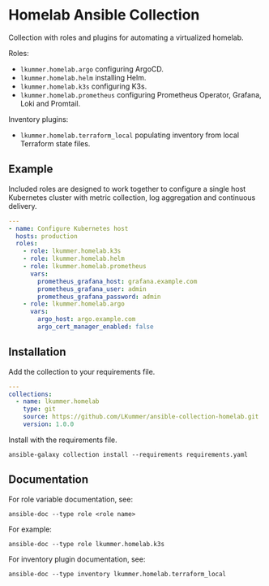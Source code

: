 # Homelab Ansible Collection

Collection with roles and plugins for automating a virtualized homelab.

Roles:

* `lkummer.homelab.argo` configuring ArgoCD.
* `lkummer.homelab.helm` installing Helm.
* `lkummer.homelab.k3s` configuring K3s.
* `lkummer.homelab.prometheus` configuring Prometheus Operator, Grafana, Loki and Promtail.

Inventory plugins:

* `lkummer.homelab.terraform_local` populating inventory from local Terraform state files.

## Example

Included roles are designed to work together to configure a single host Kubernetes cluster with metric collection, log aggregation and continuous delivery.

```yaml
---
- name: Configure Kubernetes host
  hosts: production
  roles:
    - role: lkummer.homelab.k3s
    - role: lkummer.homelab.helm
    - role: lkummer.homelab.prometheus
      vars:
        prometheus_grafana_host: grafana.example.com
        prometheus_grafana_user: admin
        prometheus_grafana_password: admin
    - role: lkummer.homelab.argo
      vars:
        argo_host: argo.example.com
        argo_cert_manager_enabled: false
```

## Installation

Add the collection to your requirements file.

```yaml
---
collections:
  - name: lkummer.homelab
    type: git
    source: https://github.com/LKummer/ansible-collection-homelab.git
    version: 1.0.0
```

Install with the requirements file.

```
ansible-galaxy collection install --requirements requirements.yaml
```

## Documentation

For role variable documentation, see:

```
ansible-doc --type role <role name>
```

For example:

```
ansible-doc --type role lkummer.homelab.k3s
```

For inventory plugin documentation, see:

```
ansible-doc --type inventory lkummer.homelab.terraform_local
```
